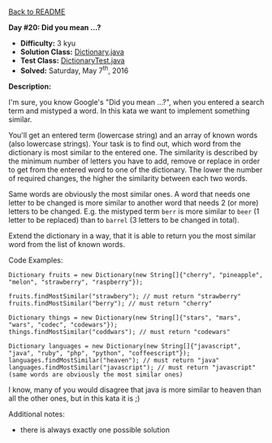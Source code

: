 <a href=https://github.com/michaelwm/KataDay>Back to README<a>

<b>Day #20: Did you mean ...?</b>

* <b>Difficulty:</b> 3 kyu
* <b>Solution Class:</b> [Dictionary.java](Dictionary.java)
* <b>Test Class:</b> [DictionaryTest.java](DictionaryTest.java)
* <b>Solved:</b> Saturday, May 7<sup>th</sup>, 2016

<b>Description:</b>

I'm sure, you know Google's "Did you mean ...?", when you entered a search term and mistyped a word. In this kata we want to implement something similar.

You'll get an entered term (lowercase string) and an array of known words (also lowercase strings). Your task is to find out, which word from the dictionary is most similar to the entered one. The similarity is described by the minimum number of letters you have to add, remove or replace in order to get from the entered word to one of the dictionary. The lower the number of required changes, the higher the similarity between each two words.

Same words are obviously the most similar ones. A word that needs one letter to be changed is more similar to another word that needs 2 (or more) letters to be changed. E.g. the mistyped term <code>berr</code> is more similar to <code>beer</code> (1 letter to be replaced) than to <code>barrel</code> (3 letters to be changed in total).

Extend the dictionary in a way, that it is able to return you the most similar word from the list of known words.

Code Examples:

<pre><code>Dictionary fruits = new Dictionary(new String[]{"cherry", "pineapple", "melon", "strawberry", "raspberry"});

fruits.findMostSimilar("strawbery"); // must return "strawberry"
fruits.findMostSimilar("berry"); // must return "cherry"

Dictionary things = new Dictionary(new String[]{"stars", "mars", "wars", "codec", "codewars"});
things.findMostSimilar("coddwars"); // must return "codewars"

Dictionary languages = new Dictionary(new String[]{"javascript", "java", "ruby", "php", "python", "coffeescript"});
languages.findMostSimilar("heaven"); // must return "java"
languages.findMostSimilar("javascript"); // must return "javascript" (same words are obviously the most similar ones)</code></pre>

I know, many of you would disagree that java is more similar to heaven than all the other ones, but in this kata it is ;)

Additional notes:

* there is always exactly one possible solution
